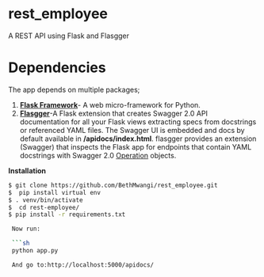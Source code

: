 # rest_employee
A REST API using Flask and Flasgger 


# Dependencies
 The app depends on multiple packages;

   1. [**Flask Framework**](http://flask.pocoo.org/)- A web micro-framework for Python.
   2. [**Flasgger**](https://pypi.python.org/pypi/flasgger/0.5.2)-A Flask extension that creates Swagger 2.0 API documentation       for all your Flask views extracting specs from docstrings or referenced YAML files. The Swagger UI is embedded and docs         by default available in **/apidocs/index.html**. flasgger provides an extension (Swagger) that inspects the Flask app for       endpoints that contain YAML docstrings with Swagger 2.0 
      [Operation](https://github.com/swagger-api/swagger-spec/blob/master/versions/2.0.md#operation-object) objects.

**Installation**
```sh
$ git clone https://github.com/BethMwangi/rest_employee.git
$  pip install virtual env
$ . venv/bin/activate
$  cd rest-employee/
$ pip install -r requirements.txt

 Now run:

 ```sh
 python app.py

 And go to:http://localhost:5000/apidocs/

  
